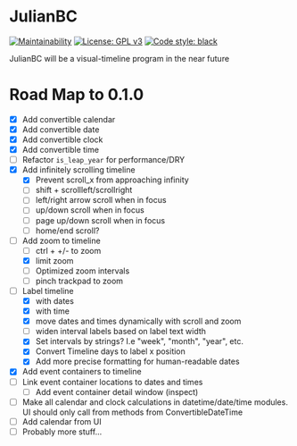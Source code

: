 # JulianBC
[![Maintainability](https://api.codeclimate.com/v1/badges/f8f0b0fd2b59791f4c87/maintainability)](https://codeclimate.com/github/xayhewalo/julianbc/maintainability)
[![License: GPL v3](https://img.shields.io/badge/License-GPLv3-blue.svg)](https://www.gnu.org/licenses/gpl-3.0)
[![Code style: black](https://img.shields.io/badge/code%20style-black-000000.svg)](https://github.com/psf/black)

JulianBC will be a visual-timeline program in the near future

# Road Map to 0.1.0
- [X] Add convertible calendar
- [X] Add convertible date
- [X] Add convertible clock
- [X] Add convertible time
- [ ] Refactor `is_leap_year` for performance/DRY
- [X] Add infinitely scrolling timeline
    - [X] Prevent scroll_x from approaching infinity
    - [ ] shift + scrollleft/scrollright
    - [ ] left/right arrow scroll when in focus
    - [ ] up/down scroll when in focus
    - [ ] page up/down scroll when in focus
    - [ ] home/end scroll?
- [ ] Add zoom to timeline
    - [ ] ctrl + +/- to zoom
    - [X] limit zoom
    - [ ] Optimized zoom intervals
    - [ ] pinch trackpad to zoom
- [ ] Label timeline
    - [X] with dates
    - [X] with time
    - [X] move dates and times dynamically with scroll and zoom
    - [ ] widen interval labels based on label text width
    - [X] Set intervals by strings? I.e "week", "month", "year", etc.
    - [X] Convert Timeline days to label x position
    - [X] Add more precise formatting for human-readable dates
- [X] Add event containers to timeline
- [ ] Link event container locations to dates and times
    - [ ] Add event container detail window (inspect)
- [ ] Make all calendar and clock calculations in datetime/date/time modules. UI should only call from methods from ConvertibleDateTime
- [ ] Add calendar from UI
- [ ] Probably more stuff...